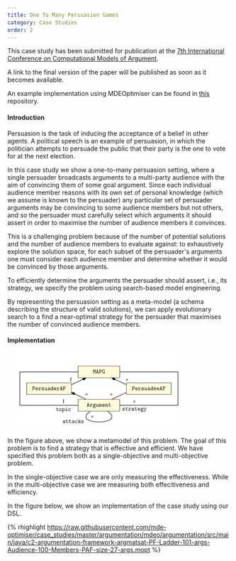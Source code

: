 ```yaml
---
title: One To Many Persuasion Games
category: Case Studies
order: 2
---
```


This case study has been submitted for publication at the
[7th International Conference on Computational Models of Argument](http://comma.csc.liv.ac.uk/node/25).

A link to the final version of the paper will be published as soon as it becomes available.

An example implementation using MDEOptimiser can be found in [this](https://github.com/mde-optimiser/mde_optimiser) repository.

#### Introduction

Persuasion is the task of inducing the acceptance of a belief in other agents. A political speech is an example of persuasion, in which the politician attempts to persuade the public that their party is the one to vote for at the next election.

In this case study we show a one-to-many persuasion setting, where a single persuader broadcasts arguments to a multi-party audience with the aim of convincing them of some goal argument. Since each individual audience member reasons with its own set of personal knowledge (which we assume is known to the persuader) any particular set of persuader arguments may be convincing to some audience members but not others, and so the persuader must carefully select which arguments it should assert in order to maximise the number of audience members it convinces.  

This is a challenging problem because of the number of potential solutions and the number of audience members to evaluate against: to exhaustively explore the solution space, for each subset of the persuader's arguments one must consider each audience member
and determine whether it would be convinced by those arguments.

To efficiently determine the arguments the persuader should assert, i.e., its strategy, we specify the problem using search-based model engineering.

By representing the persuasion setting as a meta-model (a schema describing the structure of valid solutions), we can apply evolutionary search to a find a near-optimal strategy for the persuader that maximises the number of convinced audience members.

#### Implementation


![One to Many Persuasion Games Metamodel](/images/case_studies/argumentation/metamodel.png)

In the figure above, we show a metamodel of this problem. The goal of this problem is to find a strategy that is effective and efficient. We have specified this problem both as a single-objective and multi-objective problem.

In the single-objective case we are only measuring the effectiveness. While in the multi-objective case we are measuring both effecitiveness and efficiency.

In the figure below, we show an implementation of the case study using our DSL.

{% rhighlight https://raw.githubusercontent.com/mde-optimiser/case_studies/master/argumentation/mdeo/argumentation/src/main/java/c2-argumentation-framework-argmatsat-PF-Ladder-101-args-Audience-100-Members-PAF-size-27-args.mopt %}
